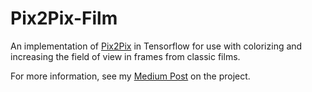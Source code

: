 # Pix2Pix-Film
An implementation of [Pix2Pix](https://arxiv.org/abs/1611.07004) in Tensorflow for use with colorizing and increasing the field of view in frames from classic films.

For more information, see my [Medium Post](https://medium.com/p/f4d551fa0503) on the project.
